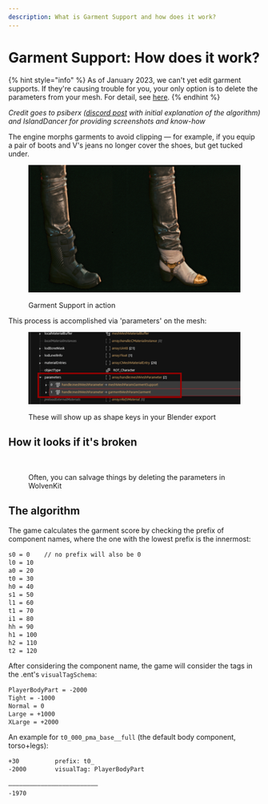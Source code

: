 ```yaml
---
description: What is Garment Support and how does it work?
---
```


# Garment Support: How does it work?

{% hint style="info" %}
As of January 2023, we can't yet edit garment supports. If they're causing trouble for you, your only option is to delete the parameters from your mesh. For detail, see [here](troubleshooting-your-mesh-edits.md#my-mesh-is-string-cheese-exploding-vertices).
{% endhint %}

_Credit goes to psiberx (_[_discord post_](https://discord.com/channels/717692382849663036/955663052903178270/1059406562277470240) _with initial explanation of the algorithm) and IslandDancer for providing screenshots and know-how_

The engine morphs garments to avoid clipping — for example, if you equip a pair of boots and V's jeans no longer cover the shoes, but get tucked under.

<figure><img src="../../.gitbook/assets/garment_support_in_action.png" alt=""><figcaption><p>Garment Support in action</p></figcaption></figure>

This process is accomplished via 'parameters' on the mesh:

<figure><img src="../../.gitbook/assets/mesh_editing_parameters.png" alt=""><figcaption><p>These will show up as shape keys in your Blender export</p></figcaption></figure>

## How it looks if it's broken



<figure><img src="../../.gitbook/assets/garment_support_broken.png" alt=""><figcaption><p>Often, you can salvage things by deleting the parameters in WolvenKit</p></figcaption></figure>

## The algorithm

The game calculates the garment score by checking the prefix of component names, where the one with the lowest prefix is the innermost:

```
s0 = 0    // no prefix will also be 0
l0 = 10
a0 = 20
t0 = 30
h0 = 40
s1 = 50
l1 = 60
t1 = 70
i1 = 80
hh = 90
h1 = 100
h2 = 110
t2 = 120
```

After considering the component name, the game will consider the tags in the .ent's `visualTagSchema`:

```
PlayerBodyPart = -2000
Tight = -1000
Normal = 0
Large = +1000
XLarge = +2000
```

An example for `t0_000_pma_base__full` (the default body component, torso+legs):

```
+30          prefix: t0_
-2000        visualTag: PlayerBodyPart

—————————————————————————
-1970
```

